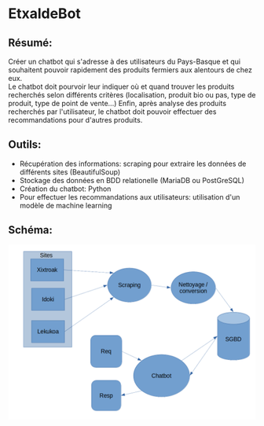 # EtxaldeBot

## Résumé: 
Créer un chatbot qui s'adresse à des utilisateurs du Pays-Basque et qui souhaitent pouvoir rapidement des produits fermiers aux alentours de chez eux.   
Le chatbot doit pourvoir leur indiquer où et quand trouver les produits recherchés selon différents critères (localisation, produit bio ou pas, type de produit, type de point de vente...)
Enfin, après analyse des produits recherchés par l'utilisateur, le chatbot doit pouvoir effectuer des recommandations pour d'autres produits.

## Outils:
- Récupération des informations: scraping pour extraire les données de différents sites (BeautifulSoup)
- Stockage des données en BDD relationelle (MariaDB ou PostGreSQL)
- Création du chatbot: Python
- Pour effectuer les recommandations aux utilisateurs: utilisation d'un modèle de machine learning

## Schéma:
![schema](images/schema_chatbot.png)